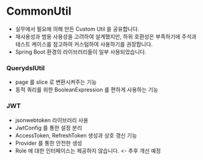 # CommonUtil

- 실무에서 필요에 의해 만든 Custom Util 을 공유합니다.  
- 재사용성과 범용 사용성을 고려하여 설계했지만, 하위 호환성은 부족하기에 주석과 테스트 케이스를 참고하여 커스텀하여 사용하기를 권장합니다.
- Spring Boot 환경의 라이브러리들이 일부 사용되었습니다.

### QuerydslUtil

- page 를 slice 로 변환시켜주는 기능
- 동적 쿼리를 위한 BooleanExpression 를 편하게 사용하는 기능

### JWT

- jsonwebtoken 라이브러리 사용
- JwtConfig 를 통한 설정 분리
- AccessToken, RefreshToken 생성과 상호 갱신 기능
- Provider 를 통한 안전한 생성
- Role 에 대한 인터페이스는 제공하지 않습니다. <- 추후 개선 예정
